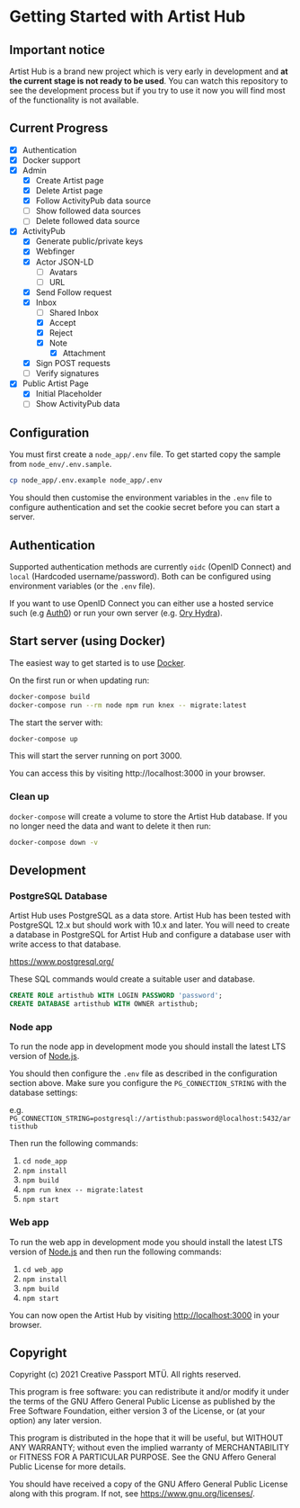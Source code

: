 # Getting Started with Artist Hub

## Important notice

Artist Hub is a brand new project which is very early in development and **at the current stage is not ready to be used**. You can watch this repository to see the development process but if you try to use it now you will find most of the functionality is not available.

## Current Progress

- [x] Authentication
- [x] Docker support
- [x] Admin
  - [x] Create Artist page
  - [x] Delete Artist page
  - [x] Follow ActivityPub data source
  - [ ] Show followed data sources
  - [ ] Delete followed data source
- [x] ActivityPub
  - [x] Generate public/private keys
  - [x] Webfinger
  - [x] Actor JSON-LD
    - [ ] Avatars
    - [ ] URL
  - [x] Send Follow request
  - [x] Inbox
    - [ ] Shared Inbox
    - [x] Accept
    - [x] Reject
    - [x] Note
      - [x] Attachment
  - [x] Sign POST requests 
  - [ ] Verify signatures 
- [x] Public Artist Page
  - [x] Initial Placeholder
  - [ ] Show ActivityPub data

## Configuration

You must first create a `node_app/.env` file. To get started copy the sample from `node_env/.env.sample`.
```sh
cp node_app/.env.example node_app/.env
```

You should then customise the environment variables in the `.env` file to configure authentication and set the cookie secret before you can start a server.

## Authentication

Supported authentication methods are currently `oidc` (OpenID Connect) and `local` (Hardcoded username/password). Both can be configured using environment variables (or the `.env` file).

If you want to use OpenID Connect you can either use a hosted service such (e.g [Auth0](https://auth0.com/)) or run your own server (e.g. [Ory Hydra](https://www.ory.sh/hydra/)).

## Start server (using Docker)

The easiest way to get started is to use [Docker](https://docs.docker.com/get-docker/).

On the first run or when updating run:
```sh
docker-compose build
docker-compose run --rm node npm run knex -- migrate:latest
```

The start the server with:
```sh
docker-compose up
```



This will start the server running on port 3000.

You can access this by visiting http://localhost:3000 in your browser.

### Clean up

`docker-compose` will create a volume to store the Artist Hub database. If you no longer need the data and want to delete it then run:

```sh
docker-compose down -v
```

## Development


### PostgreSQL Database

Artist Hub uses PostgreSQL as a data store. Artist Hub has been tested with PostgreSQL 12.x but should work with 10.x and later. You will need to create a database in PostgreSQL for Artist Hub and configure a database user with write access to that database.

https://www.postgresql.org/

These SQL commands would create a suitable user and database.

```sql
CREATE ROLE artisthub WITH LOGIN PASSWORD 'password';
CREATE DATABASE artisthub WITH OWNER artisthub;
```

### Node app

To run the node app in development mode you should install the latest LTS version of [Node.js](https://nodejs.org/en/).

You should then configure the `.env` file as described in the configuration section above. Make sure you configure the `PG_CONNECTION_STRING` with the database settings:

e.g. `PG_CONNECTION_STRING=postgresql://artisthub:password@localhost:5432/artisthub`

Then run the following commands:

1. `cd node_app`
2. `npm install`
3. `npm build`
4. `npm run knex -- migrate:latest`
5. `npm start`

### Web app

To run the web app in development mode you should install the latest LTS version of [Node.js](https://nodejs.org/en/) and then run the following commands:

1. `cd web_app`
2. `npm install`
3. `npm build`
4. `npm start`

You can now open the Artist Hub by visiting <http://localhost:3000> in your browser.

## Copyright

Copyright (c) 2021 Creative Passport MTÜ. All rights reserved.

This program is free software: you can redistribute it and/or modify
it under the terms of the GNU Affero General Public License as published by
the Free Software Foundation, either version 3 of the License, or
(at your option) any later version.

This program is distributed in the hope that it will be useful,
but WITHOUT ANY WARRANTY; without even the implied warranty of
MERCHANTABILITY or FITNESS FOR A PARTICULAR PURPOSE.  See the
GNU Affero General Public License for more details.

You should have received a copy of the GNU Affero General Public License
along with this program.  If not, see <https://www.gnu.org/licenses/>.
